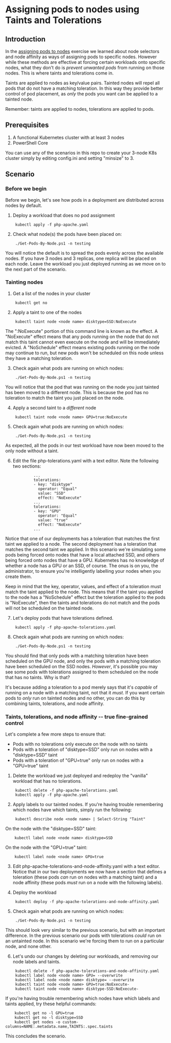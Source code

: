 # Assigning pods to nodes using Taints and Tolerations

## Introduction
In the [assigning pods to nodes](https://github.com/dbc13543/k8s-demos/tree/master/assigning-pods-to-nodes) exercise we learned about node selectors and node affinity as ways of assigning pods to specific nodes.  However while these methods are effective at forcing certain workloads onto specific nodes, what they don't do is *prevent unwanted pods* from running on those nodes.  This is where taints and tolerations come in.

Taints are applied to nodes as key/value pairs.  Tainted nodes will repel all pods that do not have a matching toleration.  In this way they provide better control of pod placement, as *only* the pods you want can be applied to a tainted node.

Remember: taints are applied to nodes, tolerations are applied to pods.

## Prerequisites
1. A functional Kubernetes cluster with at least 3 nodes
2. PowerShell Core

You can use any of the scenarios in this repo to create your 3-node K8s cluster simply by editing config.ini and setting "minsize" to 3.

## Scenario
### Before we begin
Before we begin, let's see how pods in a deployment are distributed across nodes by default.  

1. Deploy a workload that does no pod assignment

        kubectl apply -f php-apache.yaml

2. Check what node(s) the pods have been placed on:

        ./Get-Pods-By-Node.ps1 -n testing

You will notice the default is to spread the pods evenly across the available nodes.  If you have 3 nodes and 3 replicas, one replica will be placed on each node.  Leave the workload you just deployed running as we move on to the next part of the scenario.

### Tainting nodes

1. Get a list of the nodes in your cluster

        kubectl get no

2. Apply a taint to one of the nodes

        kubectl taint node <node name> disktype=SSD:NoExecute

The ":NoExecute" portion of this command line is known as the effect.  A "NoExecute" effect means that any pods running on the node that do not match this taint cannot even execute on the node and will be immediately evicted.  A "NoSchedule" effect means existing pods running on the node may continue to run, but new pods won't be scheduled on this node unless they have a matching toleration.

3. Check again what pods are running on which nodes:

        ./Get-Pods-By-Node.ps1 -n testing

You will notice that the pod that was running on the node you just tainted has been moved to a different node.  This is because the pod has no toleration to match the taint you just placed on the node.

4. Apply a second taint to a *different* node

        kubectl taint node <node name> GPU=true:NoExecute

5. Check again what pods are running on which nodes:

        ./Get-Pods-By-Node.ps1 -n testing

As expected, all the pods in our test workload have now been moved to the only node without a taint.  

6. Edit the file php-tolerations.yaml with a text editor.  Note the following two sections:

                ...
                tolerations:
                - key: "disktype"
                  operator: "Equal"
                  value: "SSD"
                  effect: "NoExecute"
                ...
                tolerations:
                - key: "GPU"
                  operator: "Equal"
                  value: "true"
                  effect: "NoExecute"
                ...

Notice that one of our deployments has a toleration that matches the first taint we applied to a node.  The second deployment has a toleration that matches the second taint we applied.  In this scenario we're simulating some pods being forced onto nodes that have a local attached SSD, and others being forced onto nodes that have a GPU.  Kubernetes has no knowledge of whether a node has a GPU or an SSD, of course.  The onus is on you, the administrator, to ensure you're intelligently labelling your nodes when you create them.

Keep in mind that the key, operator, values, and effect of a toleration must match the taint applied to the node.  This means that if the taint you applied to the node has a "NoSchedule" effect but the toleration applied to the pods is "NoExecute", then the taints and tolerations do not match and the pods will not be scheduled on the tainted node.

7. Let's deploy pods that have tolerations defined.

        kubectl apply -f php-apache-tolerations.yaml


8. Check again what pods are running on which nodes:

        ./Get-Pods-By-Node.ps1 -n testing

You should find that only pods with a matching toleration have been scheduled on the GPU node, and only the pods with a matching toleration have been scheduled on the SSD nodes.  *However*, it's possible you may see some pods with tolerations assigned to them scheduled on the node that has no taints.  Why is that?

It's because adding a toleration to a pod merely says that it's *capable* of running on a node with a matching taint, not that it *must*.  If you want certain pods to *only* run on tainted nodes and no other, you can do this by combining taints, tolerations, and node affinity.

### Taints, tolerations, and node affinity -- true fine-grained control
Let's complete a few more steps to ensure that:

* Pods with no tolerations only execute on the node with no taints
* Pods with a toleration of "disktype=SSD" only run on nodes with a "disktype=SSD" taint
* Pods with a toleration of "GPU=true" only run on nodes with a "GPU=true" taint

1. Delete the workload we just deployed and redeploy the "vanilla" workload that has no tolerations.

        kubectl delete -f php-apache-tolerations.yaml
        kubectl apply -f php-apache.yaml

2. Apply labels to our tainted nodes.  If you're having trouble remembering which nodes have which taints, simply run the following:

        kubectl describe node <node name> | Select-String "Taint"

On the node with the "disktype=SSD" taint:

        kubectl label node <node name> disktype=SSD

On the node with the "GPU=true" taint:

        kubectl label node <node name> GPU=true

3. Edit php-apache-tolerations-and-node-affinity.yaml with a text editor.  Notice that in our two deployments we now have a section that defines a toleration (these pods *can* run on nodes with a matching taint) and a node affinity (these pods *must* run on a node with the following labels).

4. Deploy the workload

        kubectl deploy -f php-apache-tolerations-and-node-affinity.yaml

5. Check again what pods are running on which nodes:

        ./Get-Pods-By-Node.ps1 -n testing

This should look very similar to the previous scenario, but with an important difference.  In the previous scenario our pods with tolerations *could* run on an untainted node.  In this scenario we're forcing them to run on a particular node, and none other.

6. Let's undo our changes by deleting our workloads, and removing our node labels and taints.  

        kubectl delete -f php-apache-tolerations-and-node-affinity.yaml
        kubectl label node <node name> GPU= --overwrite
        kubectl label node <node name> disktype= --overwrite
        kubectl taint node <node name> GPU=true:NoExecute-
        kubectl taint node <node name> disktype-SSD:NoExecute-

If you're having trouble remembering which nodes have which labels and taints applied, try these helpful commands:

        kubectl get no -l GPU=true
        kubectl get no -l disktype=SSD
        kubectl get nodes -o custom-columns=NAME:.metadata.name,TAINTS:.spec.taints

This concludes the scenario.